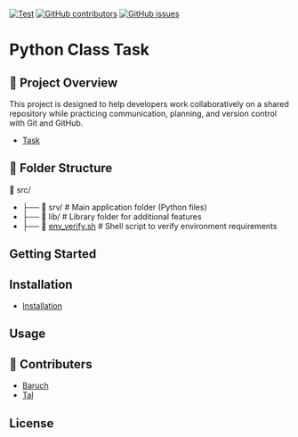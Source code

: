 [![Test](https://img.shields.io/badge/Python%20class%20practice-8A2BE2)]([https://](https://img.shields.io/badge/Python%20class%20practice-8A2BE2)) [![GitHub contributors](https://img.shields.io/github/contributors/mendelsontal/python_class_practice)](https://github.com/mendelsontal/python_class_practice/graphs/contributors) [![GitHub issues](https://img.shields.io/github/issues/coderjojo/creative-profile-readme)](https://github.com/mendelsontal/python_class_practice/issues)
# Python Class Task
<!-- ABOUT THE PROJECT -->
## 📌 Project Overview
This project is designed to help developers work collaboratively on a shared repository while practicing communication, planning, and version control with Git and GitHub.

- [Task](./task.md)
<!-- FOLDER STRACTURE -->
## 📁 Folder Structure
  📂 src/
 - ├── 📂 srv/          # Main application folder (Python files)
 - ├── 📂 lib/          # Library folder for additional features
 - ├── 📜 [env_verify.sh](src/env_verify.sh) # Shell script to verify environment requirements

<!-- GETTING STARTED -->
## Getting Started


<!-- Installation -->
## Installation
- [Installation](./install.md)
  
<!-- USAGE EXAMPLES -->
## Usage

<!-- CONTRIBUTERS -->
## 👥 Contributers
* [Baruch](https://github.com/baruchgu)
* [Tal](https://github.com/mendelsontal)

<!-- LICENSE -->
## License
